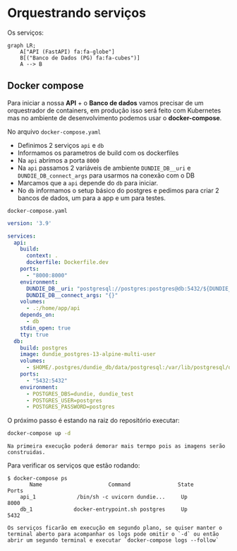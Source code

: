# Orquestrando serviços

Os serviços:
```mermaid
graph LR;
    A["API (FastAPI) fa:fa-globe"]
    B[("Banco de Dados (PG) fa:fa-cubes")]
    A --> B
```

## Docker compose

Para iniciar a nossa **API** + o **Banco de dados** vamos precisar de um
orquestrador de containers, em produção isso será feito com Kubernetes
mas no ambiente de desenvolvimento podemos usar o **docker-compose**.

No arquivo `docker-compose.yaml`

- Definimos 2 serviços `api` e `db`
- Informamos os parametros de build com os dockerfiles
- Na `api` abrimos a porta `8000`
- Na `api` passamos 2 variáveis de ambiente `DUNDIE_DB__uri` e `DUNDIE_DB_connect_args` para usarmos na conexão com o DB
- Marcamos que a `api` depende do `db` para iniciar.
- No `db` informamos o setup básico do postgres e pedimos para criar 2 bancos de dados, um para a app e um para testes.

`docker-compose.yaml`
```yaml
version: '3.9'

services:
  api:
    build:
      context: .
      dockerfile: Dockerfile.dev
    ports:
      - "8000:8000"
    environment:
      DUNDIE_DB__uri: "postgresql://postgres:postgres@db:5432/${DUNDIE_DB:-dundie}"
      DUNDIE_DB__connect_args: "{}"
    volumes:
      - .:/home/app/api
    depends_on:
      - db
    stdin_open: true
    tty: true
  db:
    build: postgres
    image: dundie_postgres-13-alpine-multi-user
    volumes:
      - $HOME/.postgres/dundie_db/data/postgresql:/var/lib/postgresql/data
    ports:
      - "5432:5432"
    environment:
      - POSTGRES_DBS=dundie, dundie_test
      - POSTGRES_USER=postgres
      - POSTGRES_PASSWORD=postgres
```

O próximo passo é estando na raiz do repositório executar:

```bash
docker-compose up -d
```
```admonish info
Na primeira execução poderá demorar mais termpo pois as imagens serão construidas.
```


Para verificar os serviços que estão rodando:

```console
$ docker-compose ps
       Name                     Command               State           Ports
    api_1             /bin/sh -c uvicorn dundie...     Up             8000
    db_1             docker-entrypoint.sh postgres     Up             5432
```


```admonish tip
Os serviços ficarão em execução em segundo plano, se quiser manter o terminal aberto para acompanhar os logs pode omitir o `-d` ou então abrir um segundo terminal e executar `docker-compose logs --follow`
```
